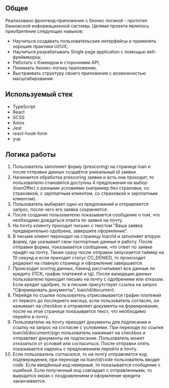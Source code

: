 ## Общее
Реализовано фронтенд-приложение с бизнес логикой - прототип банковской информационной системы. Целями проекта являлось приобретение следующих навыков:
- Научиться создавать пользовательские интерфейсы и применять хорошие практики UI/UX;
- Научиться разрабатывать Single page application c помощью веб-фреймворка;
- Работать с бэкендом и сторонними API;
- Понимать бизнес-логику приложения;
- Выстраивать структуру своего приложения с возможностью масштабирования.

## Используемый стек
- TypeScript
- React
- SCSS
- Axios
- Jest
- react-hook-form
- yup

## Логика работы
1. Пользователь заполняет форму (prescoring) на странице loan и после отправки данных создаётся уникальный id заявки.
2. Начинается обработка prescoring заявки и есть она проходит, то пользователю становятся доступны 4 предложения на выбор (loanOffer) с разными условиями (например без страховки, со страховкой, с зарплатным клиентом, со страховкой и зарплатным клиентом).
3. Пользователь выбирает одно из предложений и отправляется запрос, после чего его заявка сохраняется.
4. После создание пользователю показывается сообщение о том, что необходимо дождаться ответа по заявке на почту.
5. На почту клиенту приходит письмо с текстом "Ваша заявка предварительно одобрена, завершите оформление".
6. В письме клиент переходит на страницу loan/id и заполняет вторую форму, где указывает свои паспортные данные и работу. После отправки формы, показывается сообщение, что ответ по заявке придёт на почту. Также сразу после отправки запускается таймер на 10 секунд и если приходит статус CC_DENIED, то происходит редирект на главную страницу и оформление завершается.
7. Происходит scoring данных, бэкенд рассчитывает все данные по кредиту (ПСК, график платежей и тд). После валидации данных пользователю приходит письмо на почту с одобрением или отказом. Если кредит одобрен, то в письме присутствует ссылка на запрос "Сформировать документы", loan/id/document.
8. Перейдя по ссылке пользователь отрисовывается график платежей от первого до последнего месяца, если пользователь согласен, он нажимает на checkbox и отправляет документы на формирование, после на этой странице показывается текст, что необходимо перейти в почту.
9. Пользователю на почту приходят документы для подписания и ссылку на запрос на согласие с условиями. При переходе по ссылке loan/id/document/sign пользователь нажимает на checkbox и отправляет документы на подписание. Пользователь может отказаться от условий или согласиться. После отправки опять показывается надпись с предложением перейти в почту.
10. Если пользователь согласился, то на почту отправляется код подтверждения, при переходе на loan/id/code пользователь вводит code. Если введённый код неверный, то показывается сообщение с ошибкой. Если полученный код совпадает с отправленными, то выводится экран с поздравлением и оформление кредита заканчивается.
